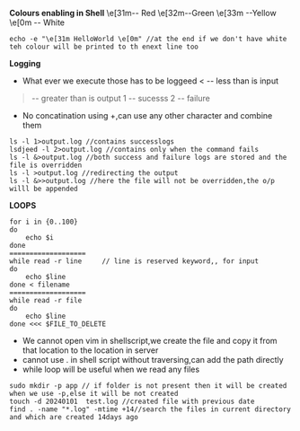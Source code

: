 **Colours enabling in Shell**
\e[31m-- Red
\e[32m--Green
\e[33m --Yellow
\e[0m -- White
```
echo -e "\e[31m HelloWorld \e[0m" //at the end if we don't have white teh colour will be printed to th enext line too
```

**Logging**
- What ever we execute those has to be loggeed
< -- less than is input
> -- greater than is output
1 -- sucesss
2 -- failure
- No concatination using +,can use any other character and combine them
```
ls -l 1>output.log //contains successlogs
lsdjeed -l 2>output.log //contains only when the command fails
ls -l &>output.log //both success and failure logs are stored and the file is overridden
ls -l >output.log //redirecting the output
ls -l &>>output.log //here the file will not be overridden,the o/p willl be appended
```

**LOOPS**
```
for i in {0..100}
do
    echo $i
done
===================
while read -r line     // line is reserved keyword,, for input
do
    echo $line
done < filename
===================
while read -r file     
do
    echo $line
done <<< $FILE_TO_DELETE

```

* We cannot open vim in shellscript,we create the file and copy it from that location to the location in server
* cannot use . in shell script without traversing,can add the path directly
* while loop will be useful when we read any files
```
sudo mkdir -p app // if folder is not present then it will be created when we use -p,else it will be not created
touch -d 20240101  test.log //created file with previous date
find . -name "*.log" -mtime +14//search the files in current directory and which are created 14days ago
```